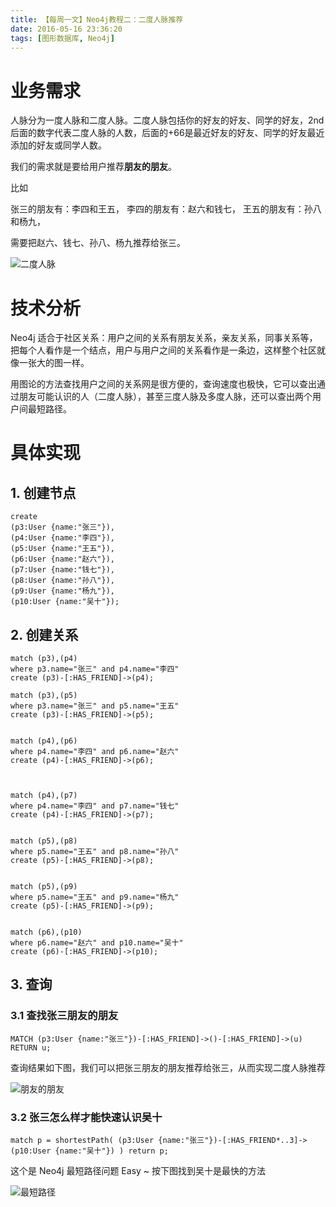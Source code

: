 ```yaml
---
title: 【每周一文】Neo4j教程二：二度人脉推荐
date: 2016-05-16 23:36:20
tags: [图形数据库, Neo4j]
---
```


# 业务需求

人脉分为一度人脉和二度人脉。二度人脉包括你的好友的好友、同学的好友，2nd后面的数字代表二度人脉的人数，后面的+66是最近好友的好友、同学的好友最近添加的好友或同学人数。

我们的需求就是要给用户推荐**朋友的朋友**。

比如

张三的朋友有：李四和王五，
李四的朋友有：赵六和钱七，
王五的朋友有：孙八和杨九，

需要把赵六、钱七、孙八、杨九推荐给张三。


![二度人脉](/images/20170505_git_6.png "二度人脉")

<!-- more --> 

# 技术分析

Neo4j 适合于社区关系：用户之间的关系有朋友关系，亲友关系，同事关系等，把每个人看作是一个结点，用户与用户之间的关系看作是一条边，这样整个社区就像一张大的图一样。

用图论的方法查找用户之间的关系网是很方便的，查询速度也极快，它可以查出通过朋友可能认识的人（二度人脉），甚至三度人脉及多度人脉，还可以查出两个用户间最短路径。

# 具体实现

## 1. 创建节点

```
create 
(p3:User {name:"张三"}),
(p4:User {name:"李四"}),
(p5:User {name:"王五"}),
(p6:User {name:"赵六"}),
(p7:User {name:"钱七"}),
(p8:User {name:"孙八"}),
(p9:User {name:"杨九"}),
(p10:User {name:"吴十"});

```


## 2. 创建关系

```
match (p3),(p4)
where p3.name="张三" and p4.name="李四"
create (p3)-[:HAS_FRIEND]->(p4);

match (p3),(p5)
where p3.name="张三" and p5.name="王五"
create (p3)-[:HAS_FRIEND]->(p5);


match (p4),(p6)
where p4.name="李四" and p6.name="赵六"
create (p4)-[:HAS_FRIEND]->(p6);



match (p4),(p7)
where p4.name="李四" and p7.name="钱七"
create (p4)-[:HAS_FRIEND]->(p7);


match (p5),(p8)
where p5.name="王五" and p8.name="孙八"
create (p5)-[:HAS_FRIEND]->(p8);


match (p5),(p9)
where p5.name="王五" and p9.name="杨九"
create (p5)-[:HAS_FRIEND]->(p9);


match (p6),(p10)
where p6.name="赵六" and p10.name="吴十"
create (p6)-[:HAS_FRIEND]->(p10);

```

## 3. 查询

### 3.1 查找张三朋友的朋友


```
MATCH (p3:User {name:"张三"})-[:HAS_FRIEND]->()-[:HAS_FRIEND]->(u) RETURN u;

```

查询结果如下图，我们可以把张三朋友的朋友推荐给张三，从而实现二度人脉推荐

![朋友的朋友](/images/20170505_git_8.png "朋友的朋友")


### 3.2 张三怎么样才能快速认识吴十

```
match p = shortestPath( (p3:User {name:"张三"})-[:HAS_FRIEND*..3]->(p10:User {name:"吴十"}) ) return p;

```

这个是 Neo4j 最短路径问题 Easy ~  按下图找到吴十是最快的方法

![最短路径](/images/20170505_git_7.png "最短路径")



